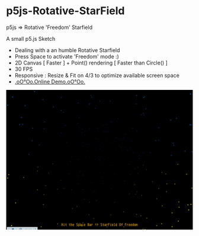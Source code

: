 # p5js-Rotative-StarField
p5js => Rotative 'Freedom' Starfield

A small p5.js Sketch
+ Dealing with a an humble Rotative Starfield
+ Press Space to activate 'Freedom' mode :)
+ 2D Canvas [ Faster ] + Point() rendering [ Faster than Circle() ]
+ 30 FPS
+ Responsive : Resize & Fit on 4/3 to optimize available screen space
+ [.oO°Oo.Online Demo.oO°Oo.](https://captainfurax.github.io/p5js-Wavy-DotFlag/)

![StarField](https://github.com/CaptainFurax/p5js-Rotative-StarField/blob/main/rsc/CPT2203262309-1268x951.png)
